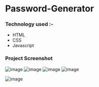 ﻿# Password-Generator

 ### Technology used :-
   - HTML
   - CSS
   - Javascript
     
### Project Screenshot

![image](https://github.com/prashantjagtap2909/Password-Generator/assets/93985255/f9ef13b5-138e-48b4-a154-d8d9ded212b2)
![image](https://github.com/prashantjagtap2909/Password-Generator/assets/93985255/842e93fb-bb91-42de-84c9-d18618df4950)
![image](https://github.com/prashantjagtap2909/Password-Generator/assets/93985255/9f3df77b-8424-45b4-b37b-eb139d768a14)
![image](https://github.com/prashantjagtap2909/Password-Generator/assets/93985255/c14dbdc0-8ae2-4352-b7d2-1f8ab847b403)

![image](https://github.com/prashantjagtap2909/Password-Generator/assets/93985255/3b640eed-f8e3-42ee-b2ce-3c9392cf6c8f)

